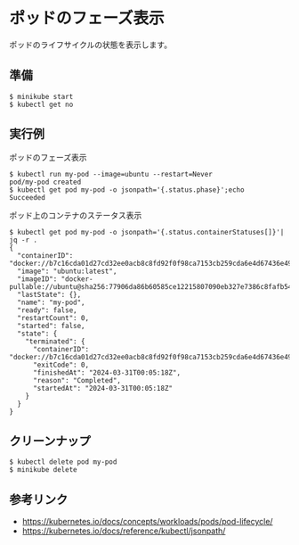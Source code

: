 # ポッドのフェーズ表示
ポッドのライフサイクルの状態を表示します。

## 準備
```
$ minikube start
$ kubectl get no
```


## 実行例
ポッドのフェーズ表示
```
$ kubectl run my-pod --image=ubuntu --restart=Never
pod/my-pod created
$ kubectl get pod my-pod -o jsonpath='{.status.phase}';echo
Succeeded
```

ポッド上のコンテナのステータス表示
```
$ kubectl get pod my-pod -o jsonpath='{.status.containerStatuses[]}'| jq -r .
{
  "containerID": "docker://b7c16cda01d27cd32ee0acb8c8fd92f0f98ca7153cb259cda6e4d67436e49031",
  "image": "ubuntu:latest",
  "imageID": "docker-pullable://ubuntu@sha256:77906da86b60585ce12215807090eb327e7386c8fafb5402369e421f44eff17e",
  "lastState": {},
  "name": "my-pod",
  "ready": false,
  "restartCount": 0,
  "started": false,
  "state": {
    "terminated": {
      "containerID": "docker://b7c16cda01d27cd32ee0acb8c8fd92f0f98ca7153cb259cda6e4d67436e49031",
      "exitCode": 0,
      "finishedAt": "2024-03-31T00:05:18Z",
      "reason": "Completed",
      "startedAt": "2024-03-31T00:05:18Z"
    }
  }
}
```


## クリーンナップ
```
$ kubectl delete pod my-pod
$ minikube delete
```


## 参考リンク
- https://kubernetes.io/docs/concepts/workloads/pods/pod-lifecycle/
- https://kubernetes.io/docs/reference/kubectl/jsonpath/